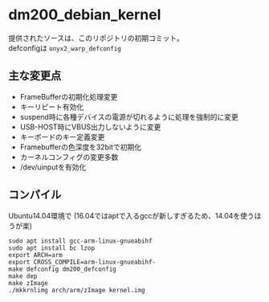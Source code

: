 # dm200_debian_kernel
提供されたソースは、このリポジトリの初期コミット。  
defconfigは `onyx2_warp_defconfig`

## 主な変更点
* FrameBufferの初期化処理変更
* キーリピート有効化
* suspend時に各種デバイスの電源が切れるように処理を強制的に変更
* USB-HOST時にVBUS出力しないように変更
* キーボードのキー定義変更
* Framebufferの色深度を32bitで初期化
* カーネルコンフィグの変更多数
* /dev/uinputを有効化

## コンパイル
Ubuntu14.04環境で (16.04ではaptで入るgccが新しすぎるため、14.04を使うほうが楽)
```
sudo apt install gcc-arm-linux-gnueabihf
sudo apt install bc lzop
export ARCH=arm
export CROSS_COMPILE=arm-linux-gnueabihf-
make defconfig dm200_defconfig
make dep
make zImage
./mkkrnlimg arch/arm/zImage kernel.img
```
